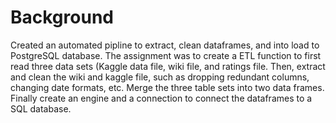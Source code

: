 # Background
Created an automated pipline to extract, clean dataframes, and into load to PostgreSQL database. 
The assignment was to create a ETL function to first read three data sets (Kaggle data file,  wiki file, and ratings file. Then, extract and clean the wiki and kaggle file, such as dropping redundant columns, changing date formats, etc. Merge the three table sets into two data frames. Finally create an engine and a  connection to connect the dataframes to a SQL database.  
